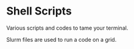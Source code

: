 # Shell Scripts

Various scripts and codes to tame your terminal.

Slurm files are used to run a code on a grid.
